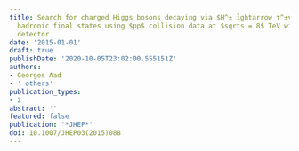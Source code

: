 ```yaml
---
title: Search for charged Higgs bosons decaying via $H^± i̊ghtarrow τ^±ν$ in fully
  hadronic final states using $pp$ collision data at $sqrts = 8$ TeV with the ATLAS
  detector
date: '2015-01-01'
draft: true
publishDate: '2020-10-05T23:02:00.555151Z'
authors:
- Georges Aad
- ' others'
publication_types:
- 2
abstract: ''
featured: false
publication: '*JHEP*'
doi: 10.1007/JHEP03(2015)088
---
```


